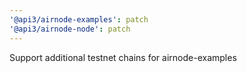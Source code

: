 ```yaml
---
'@api3/airnode-examples': patch
'@api3/airnode-node': patch
---
```


Support additional testnet chains for airnode-examples

